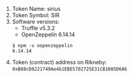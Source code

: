 1) Token Name: sirius
2) Token Symbol: SIR
3) Software versions:
   * Truffle v5.3.2
   * OpenZeppelin 6.14.14
   ```
   $ npm -v oopenzeppelin
   6.14.14
   ```
4) Token (contract) address on Rikneby:
   `0xB88cD8221749Ae4b1EBE5702725E31CB1085D6A6`